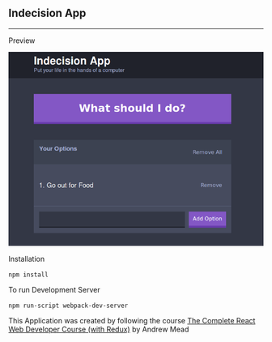 ## Indecision App
---

Preview

![Indecision App Preview](/screenshot.png)

Installation
```
npm install
```

To run Development Server
```
npm run-script webpack-dev-server
```

This Application was created by following the course [ The Complete React Web Developer Course (with Redux)](https://www.udemy.com/react-2nd-edition/) by Andrew Mead